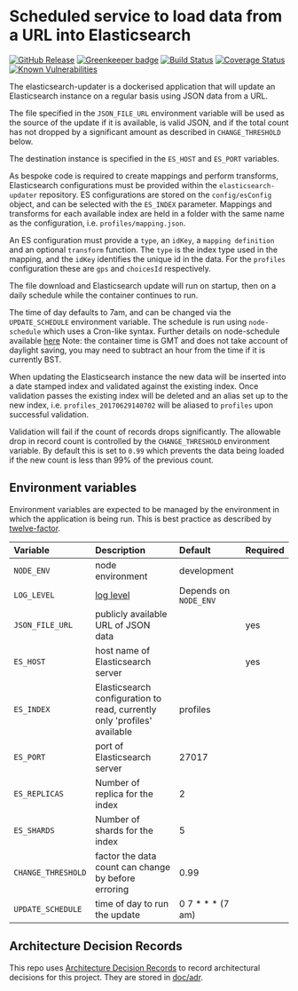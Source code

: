 # Scheduled service to load data from a URL into Elasticsearch

[![GitHub Release](https://img.shields.io/github/release/nhsuk/elasticsearch-updater.svg)](https://github.com/nhsuk/elasticsearch-updater/releases/latest/)
[![Greenkeeper badge](https://badges.greenkeeper.io/nhsuk/elasticsearch-updater.svg)](https://greenkeeper.io/)
[![Build Status](https://travis-ci.org/nhsuk/elasticsearch-updater.svg?branch=master)](https://travis-ci.org/nhsuk/elasticsearch-updater)
[![Coverage Status](https://coveralls.io/repos/github/nhsuk/elasticsearch-updater/badge.svg?branch=master)](https://coveralls.io/github/nhsuk/elasticsearch-updater?branch=master)
[![Known Vulnerabilities](https://snyk.io/test/github/nhsuk/elasticsearch-updater/badge.svg)](https://snyk.io/test/github/nhsuk/elasticsearch-updater)

The elasticsearch-updater is a dockerised application that will update an Elasticsearch instance on a regular basis using JSON data from a URL.

The  file specified in the `JSON_FILE_URL` environment variable will be used as the source of the update if
it is available, is valid JSON, and if the total count has not dropped by a significant amount as described in `CHANGE_THRESHOLD` below.

The destination instance is specified in the `ES_HOST` and `ES_PORT` variables.

As bespoke code is required to create mappings and perform transforms, Elasticsearch configurations must be provided within the `elasticsearch-updater` repository. ES configurations are stored on the `config/esConfig` object, and can be selected with the `ES_INDEX` parameter.
Mappings and transforms for each available index are held in a folder with the same name as the configuration, i.e. `profiles/mapping.json`.

An ES configuration must provide a `type`, an `idKey`, a `mapping definition` and an optional `transform` function.
The `type` is the index type used in the mapping, and the `idKey` identifies the unique id in the data. For the `profiles` configuration these are    `gps` and `choicesId` respectively.

The file download and Elasticsearch update will run on startup, then on a daily schedule while the container continues to run.

The time of day defaults to 7am, and can be changed via the `UPDATE_SCHEDULE` environment variable.
The schedule is run using `node-schedule` which uses a Cron-like syntax. Further details on node-schedule available [here](https://www.npmjs.com/package/node-schedule)
Note: the container time is GMT and does not take account of daylight saving, you may need to subtract an hour from the time if it is currently BST.

When updating the Elasticsearch instance the new data will be inserted into a date stamped index and validated against the
existing index. Once validation passes the existing index will be deleted and an alias set up to the new index, i.e. `profiles_20170629140702` will be aliased to `profiles` upon successful validation.

Validation will fail if the count of records drops significantly. The allowable drop in record count is controlled by
the `CHANGE_THRESHOLD` environment variable. By default this is set to `0.99` which prevents the data being loaded if the new count
is less than 99% of the previous count.

## Environment variables

Environment variables are expected to be managed by the environment in which
the application is being run. This is best practice as described by
[twelve-factor](https://12factor.net/config).

| Variable                           | Description                                                              | Default                 | Required   |
| :--------------------------------- | :--------------------------------------------------------------------    | :---------------------- | :--------- |
| `NODE_ENV`                         | node environment                                                         | development             |            |
| `LOG_LEVEL`                        | [log level](https://github.com/trentm/node-bunyan#levels)                | Depends on `NODE_ENV`   |            |
| `JSON_FILE_URL`                    | publicly available URL of JSON data                                      |                         | yes        |
| `ES_HOST`                          | host name of Elasticsearch server                                        |                         | yes        |
| `ES_INDEX`                         | Elasticsearch configuration to read, currently only 'profiles' available | profiles                |            |
| `ES_PORT`                          | port of Elasticsearch server                                             | 27017                   |            |
| `ES_REPLICAS`                      | Number of replica for the index                                          | 2                       |            |
| `ES_SHARDS`                        | Number of shards for the index                                           | 5                       |            |
| `CHANGE_THRESHOLD`                 | factor the data count can change by before erroring                      | 0.99                    |            |
| `UPDATE_SCHEDULE`                  | time of day to run the update                                            | 0 7 * * *  (7 am)       |            |

## Architecture Decision Records
 
This repo uses
[Architecture Decision Records](http://thinkrelevance.com/blog/2011/11/15/documenting-architecture-decisions)
to record architectural decisions for this project.
They are stored in [doc/adr](doc/adr).
